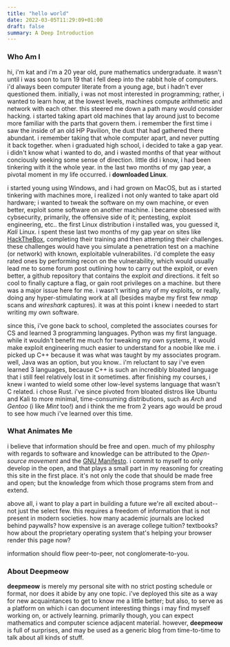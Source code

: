 ```yaml
---
title: "hello world"
date: 2022-03-05T11:29:09+01:00
draft: false
summary: A Deep Introduction
---
```


### Who Am I

hi, i'm kat and i'm a 20 year old, pure mathematics undergraduate. it wasn't until i was soon to turn 19 that i fell deep into the rabbit hole of computers. i'd always been computer literate from a young age, but i hadn't ever questioned them. initially, i was not most interested in programming; rather, i wanted to learn how, at the lowest levels, machines compute arithmetic and network with each other. this steered me down a path many would consider hacking. i started taking apart old machines that lay around just to become more familiar with the parts that govern them. i remember the first time i saw the inside of an old HP Pavilion, the dust that had gathered there abundant. i remember taking that whole computer apart, and never putting it back together. when i graduated high school, i decided to take a gap year. i didn't know what i wanted to do, and i wasted months of that year without conciously seeking some sense of direction. little did i know, i had been tinkering with it the whole year. in the last two months of my gap year, a pivotal moment in my life occurred. i **downloaded Linux**.

i started young using Windows, and i had grown on MacOS, but as i started tinkering with machines more, i realized i not only wanted to take apart old hardware; i wanted to tweak the software on my own machine, or even better, exploit some software on another machine. i became obsessed with cybsecurity, primarily, the offensive side of it; pentesting, exploit engineering, etc.. the first Linux distribution i installed was, you guessed it, _Kali_ Linux. i spent these last two months of my gap year on sites like [HackTheBox](https://hackthebox.com), completing their training and then attempting their challenges. these challenges would have you simulate a penetration test on a machine (or network) with known, exploitable vulnerabilites. i'd complete the easy rated ones by performing recon on the vulnerability, which would usually lead me to some forum post outlining how to carry out the exploit, or even better, a github repository that contains the exploit _and_ directions. it felt so cool to finally capture a flag, or gain root privileges on a machine. but there was a major issue here for me. i wasn't writing any of my exploits, or really, doing any hyper-stimulating work at all (besides maybe my first few _nmap_ scans and _wireshark_ captures). it was at this point i knew i needed to start writing my own software.

since this, i've gone back to school, completed the associates courses for CS and learned 3 programming languages. Python was my first language. while it wouldn't benefit me much for tweaking my own systems, it would make exploit engineering much easier to understand for a noobie like me. i picked up C++ because it was what was taught by my associates program. well, Java was an option, but you know.. i'm reluctant to say i've even learned 3 languages, because C++ is such an incredibly bloated language that i still feel relatively lost in it sometimes. after finishing my courses, i knew i wanted to wield some other low-level systems language that wasn't C related. i chose Rust. i've since pivoted from bloated distros like Ubuntu and Kali to more minimal, time-consuming distributions, such as _Arch_ and _Gentoo_ (i like _Mint_ too!) and i think the me from 2 years ago would be proud to see how much i've learned over this time.

### What Animates Me
i believe that information should be free and open. much of my philosphy with regards to software and knowledge can be attributed to the _Open-source movement_ and the [GNU Manifesto](https://www.gnu.org/gnu/manifesto.en.html). i commit to myself to only develop in the open, and that plays a small part in my reasoning for creating this site in the first place. it's not only the code that should be made free and open; but the knowledge from which those programs stem from and extend. 

above all, i want to play a part in building a future we're all excited about--not just the select few. this requires a freedom of information that is not present in modern societies. how many academic journals are locked behind paywalls? how expensive is an average college tuition? textbooks? how about the proprietary operating system that's helping your browser render this page now? 

information should flow peer-to-peer, not conglomerate-to-you.

### About Deepmeow
**deepmeow** is merely my personal site with no strict posting schedule or format, nor does it abide by any one topic. i've deployed this site as a way for new acquaintances to get to know me a little better; but also, to serve as a platform on which i can document interesting things i may find myself working on, or actively learning. primarily though, you can expect mathematics and computer science adjacent material. however, **deepmeow** is full of surprises, and may be used as a generic blog from time-to-time to talk about all kinds of stuff.